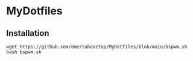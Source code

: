 # MyDotfiles
## Installation
```
wget https://github.com/omertahaoztop/MyDotfiles/blob/main/bspwm.sh
bash bspwm.sh
```
